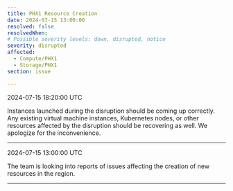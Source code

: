 ```yaml
---
title: PHX1 Resource Creation 
date: 2024-07-15 13:00:00
resolved: false
resolvedWhen: 
# Possible severity levels: down, disrupted, notice
severity: disrupted
affected:
  - Compute/PHX1
  - Storage/PHX1
section: issue

---
```


2024-07-15 18:20:00 UTC

Instances launched during the disruption should be coming up correctly. Any existing virtual machine instances, Kubernetes nodes, or other resources affected by the disruption should be recovering as well. We apologize for the inconvenience.

---

2024-07-15 13:00:00 UTC

The team is looking into reports of issues affecting the creation of new resources in the region.

---

